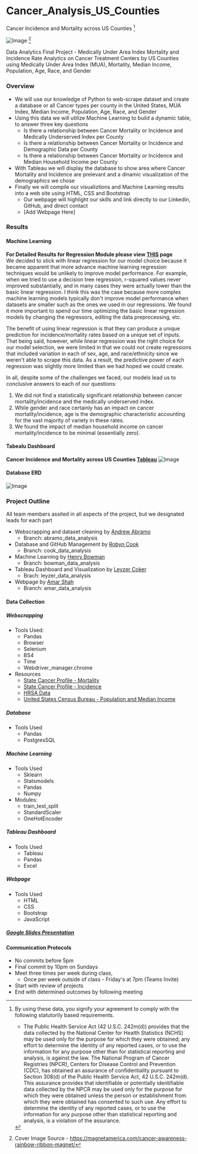 # Cancer_Analysis_US_Counties 
Cancer Incidence and Mortality across US Counties [^1]

![Image](https://github.com/robyndook/Cancer_Treatment_Centers_California/blob/e54c1604e93be8d994757b02602943391450f4bc/Team_Notes/Cancer_Ribbon.jpg)
[^2]

Data Analytics Final Project - Medically Under Area Index Mortality and Incidence Rate Analytics on Cancer Treatment Centers by US Counties using Medically Under Area Index (MUA), Mortality, Median Income, Population, Age, Race, and Gender
### Overview
- We will use our knowledge of Python to web-scrape dataset and create a database or all Cancer types per county in the United States, MUA Index, Median Income, Population, Age, Race, and Gender
- Using this data we will utilize Machine Learning to build a dynamic table, to answer three key questions
    - Is there a relationship between Cancer Mortality or Incidence and Medically Underserved Index per County
    - Is there a relationship between Cancer Mortality or Incidence and Demographic Data per County
    - Is there a relationship between Cancer Mortality or Incidence and Median Household Income per County
- With Tableau we will display the database to show area where Cancer Mortality and Incidence are prelevant and a dinamic visualization of the demographics we chose
- Finally we will compile our visualiztions and Machine Learning results into a web site using HTML, CSS and Bootstrap
    - Our webpage will highlight our skills and link directly to our Linkedin, GitHub, and direct contact
    - [Add Webpage Here]
### Results
#### Machine Learning
**For Detailed Results for Regression Module please view [THIS](https://github.com/robyndook/Cancer_Treatment_Centers_California/blob/c8516c38818c61b649145c372da5ea5a9505d48c/Machine_Learning_Model/Segment_3_Models/Segment_3_Written_Report.md) page**  
We decided to stick with linear regression for our model choice because it became apparent that more advance machine learning regression techniques would be unlikely to improve model performance. For example, when we tried to use a decision tree regression, r-squared values never improved substantially, and in many cases they were actually lower than the basic linear regression. I think this was the case because more complex machine learning models typically don't improve model performance when datasets are smaller such as the ones we used in our regressions. We found it more important to spend our time optimizing the basic linear regression models by changing the regressors, editing the data preprocessing, etc.

The benefit of using linear regression is that they can produce a unique prediction for incidence/mortality rates based on a unique set of inputs. That being said, however, while linear regression was the right choice for our model selection, we were limited in that we could not create regressions that included variation in each of sex, age, and race/ethnicity since we weren't able to scrape this data. As a result, the predictive power of each regression was slightly more limited than we had hoped we could create.

In all, despite some of the challenges we faced, our models lead us to conclusive answers to each of our questions:

 1. We did not find a statistically significant relationship between cancer mortality/incidence and the medically underserved index.
 2. While gender and race certainly has an impact on cancer mortality/incidence, age is the demographic characteristic accounting for the vast majority of variety in these rates.
 3. We found the impact of median household income on cancer mortality/incidence to be minimal (essentially zero).
#### Tabealu Dashboard
**Cancer Incidence and Mortality across US Counties [Tableau](https://public.tableau.com/app/profile/leyzer.coker/viz/FinalProject_16543185620090/Dashboard1)** 
![Image](https://github.com/robyndook/Cancer_Treatment_Centers_California/blob/28e7f1d13063eaed458f1cf8344b1a687d67c8fb/Dashboard/2022-06-05_15-45-18.jpg)
#### Database ERD
![Image](https://github.com/robyndook/Cancer_Treatment_Centers_California/blob/28e7f1d13063eaed458f1cf8344b1a687d67c8fb/Database/Images/2022-06-05_15-46-32.jpg)
### Project Outline
All team members assited in all aspects of the project, but we designated leads for each part
- Webscrapping and dataset cleaning by [Andrew Abramo](https://github.com/drewabramo12)
    - Branch: abramo_data_analysis
- Database and GitHub Management by [Robyn Cook](https://github.com/robyndook)
    - Branch: cook_data_analysis
- Machine Learning by [Henry Bowman](https://github.com/henrybowman99)
    - Branch: bowman_data_analysis
- Tableau Dashboard and Visualization by [Leyzer Coker](https://github.com/Leyzer1)
    - Brach: leyzer_data_analysis
- Webpage by [Amar Shah](https://github.com/amarshah4334)
    - Branch: amar_data_analysis
#### Data Collection
##### Webscrapping
- Tools Used:
    - Pandas
    - Browser
    - Selenium
    - BS4
    - Time
    - Webdriver_manager.chrome
- Resources
    - [State Cancer Profile - Mortality](https://www.statecancerprofiles.cancer.gov/data-topics/mortality.html)
    - [State Cancer Profile - Incidence](https://www.statecancerprofiles.cancer.gov/data-topics/incidence.html)
    - [HRSA Data](https://data.hrsa.gov/tools/shortage-area/mua-find) 
    - [United States Census Bureau - Population and Median Income](https://www.census.gov/data.html)
##### Database
- Tools Used
    - Pandas
    - PostgresSQL
##### Machine Learning
- Tools Used
    - Sklearn
    - Statsmodels
    - Pandas
    - Numpy
- Modules:
    - train_test_split
    - StandardScaler
    - OneHotEncoder
##### Tableau Dashboard 
- Tools Used
    - Tableau
    - Pandas
    - Excel
##### Webpage
- Tools Used
    - HTML
    - CSS
    - Bootstrap
    - JavaScript
##### [Google Slides Presentation](https://docs.google.com/presentation/d/18aTQwenEbAp9z6bty2mMCzodhOdcFKf8XIp5ZNyxUNw/edit#slide=id.p)
#### Communication Protocols
- No commits before 5pm
- Final commit by 10pm on Sundays
- Meet three times per week during class, 
    - Once per week outside of class - Friday's at 7pm (Teams Invite)
- Start with review of projects
- End with determined outcomes by following meeting
[^1]: By using these data, you signify your agreement to comply with the following statutorily based requirements.
    - The Public Health Service Act (42 U.S.C. 242m(d)) provides that the data collected by the National Center for Health Statistics (NCHS) may be used only for the purpose for which they were obtained; any effort to determine the identity of any reported cases, or to use the information for any purpose other than for statistical reporting and analysis, is against the law. The National Program of Cancer Registries (NPCR), Centers for Disease Control and Prevention (CDC), has obtained an assurance of confidentiality pursuant to Section 308(d) of the Public Health Service Act, 42 U.S.C. 242m(d). This assurance provides that identifiable or potentially identifiable data collected by the NPCR may be used only for the purpose for which they were obtained unless the person or establishment from which they were obtained has consented to such use. Any effort to determine the identity of any reported cases, or to use the information for any purpose other than statistical reporting and analysis, is a violation of the assurance.

[^2]: Cover Image Source - https://magnetamerica.com/cancer-awareness-rainbow-ribbon-magnet/
